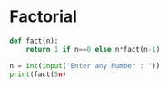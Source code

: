 # Factorial

```python
def fact(n): 
    return 1 if n==0 else n*fact(n-1)

n = int(input('Enter any Number : '))
print(fact(5n)   
```
